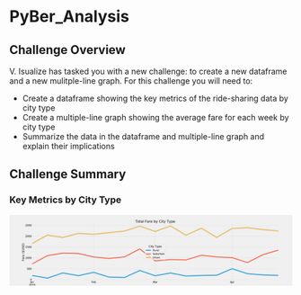 # PyBer_Analysis

## Challenge Overview
V. Isualize has tasked you with a new challenge: to create a new dataframe and a new mulitple-line graph. For this challenge you will need to:
- Create a dataframe showing the key metrics of the ride-sharing data by city type
- Create a multiple-line graph showing the average fare for each week by city type
- Summarize the data in the dataframe and multiple-line graph and explain their implications

## Challenge Summary

### Key Metrics by City Type
![ChallengeFig.png](https://github.com/evanmgoodwin/PyBer_Analysis/blob/master/analysis/ChallengeFig.png)
